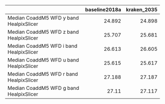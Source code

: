 |                                         |   baseline2018a |   kraken_2035 |
|:----------------------------------------|----------------:|--------------:|
| Median CoaddM5 WFD y band HealpixSlicer |          24.892 |        24.898 |
| Median CoaddM5 WFD z band HealpixSlicer |          25.707 |        25.681 |
| Median CoaddM5 WFD i band HealpixSlicer |          26.613 |        26.605 |
| Median CoaddM5 WFD u band HealpixSlicer |          25.615 |        25.617 |
| Median CoaddM5 WFD r band HealpixSlicer |          27.188 |        27.187 |
| Median CoaddM5 WFD g band HealpixSlicer |          27.11  |        27.117 |
